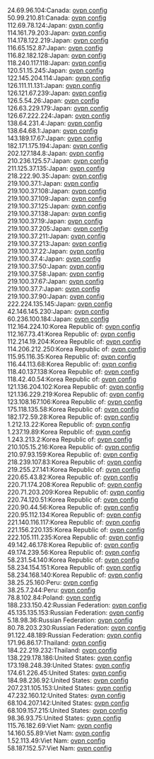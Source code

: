 24.69.96.104:Canada: [ovpn config](vpn/24_69_96_104.ovpn)  
50.99.210.81:Canada: [ovpn config](vpn/50_99_210_81.ovpn)  
112.69.78.124:Japan: [ovpn config](vpn/112_69_78_124.ovpn)  
114.161.79.203:Japan: [ovpn config](vpn/114_161_79_203.ovpn)  
114.178.122.219:Japan: [ovpn config](vpn/114_178_122_219.ovpn)  
116.65.152.87:Japan: [ovpn config](vpn/116_65_152_87.ovpn)  
116.82.182.128:Japan: [ovpn config](vpn/116_82_182_128.ovpn)  
118.240.117.118:Japan: [ovpn config](vpn/118_240_117_118.ovpn)  
120.51.15.245:Japan: [ovpn config](vpn/120_51_15_245.ovpn)  
122.145.204.114:Japan: [ovpn config](vpn/122_145_204_114.ovpn)  
126.111.11.131:Japan: [ovpn config](vpn/126_111_11_131.ovpn)  
126.121.67.239:Japan: [ovpn config](vpn/126_121_67_239.ovpn)  
126.5.54.26:Japan: [ovpn config](vpn/126_5_54_26.ovpn)  
126.63.229.179:Japan: [ovpn config](vpn/126_63_229_179.ovpn)  
126.67.222.224:Japan: [ovpn config](vpn/126_67_222_224.ovpn)  
138.64.231.4:Japan: [ovpn config](vpn/138_64_231_4.ovpn)  
138.64.68.1:Japan: [ovpn config](vpn/138_64_68_1.ovpn)  
143.189.17.67:Japan: [ovpn config](vpn/143_189_17_67.ovpn)  
182.171.175.194:Japan: [ovpn config](vpn/182_171_175_194.ovpn)  
202.127.184.8:Japan: [ovpn config](vpn/202_127_184_8.ovpn)  
210.236.125.57:Japan: [ovpn config](vpn/210_236_125_57.ovpn)  
211.125.37.135:Japan: [ovpn config](vpn/211_125_37_135.ovpn)  
218.222.90.35:Japan: [ovpn config](vpn/218_222_90_35.ovpn)  
219.100.37.1:Japan: [ovpn config](vpn/219_100_37_1.ovpn)  
219.100.37.108:Japan: [ovpn config](vpn/219_100_37_108.ovpn)  
219.100.37.109:Japan: [ovpn config](vpn/219_100_37_109.ovpn)  
219.100.37.125:Japan: [ovpn config](vpn/219_100_37_125.ovpn)  
219.100.37.138:Japan: [ovpn config](vpn/219_100_37_138.ovpn)  
219.100.37.19:Japan: [ovpn config](vpn/219_100_37_19.ovpn)  
219.100.37.205:Japan: [ovpn config](vpn/219_100_37_205.ovpn)  
219.100.37.211:Japan: [ovpn config](vpn/219_100_37_211.ovpn)  
219.100.37.213:Japan: [ovpn config](vpn/219_100_37_213.ovpn)  
219.100.37.22:Japan: [ovpn config](vpn/219_100_37_22.ovpn)  
219.100.37.4:Japan: [ovpn config](vpn/219_100_37_4.ovpn)  
219.100.37.50:Japan: [ovpn config](vpn/219_100_37_50.ovpn)  
219.100.37.58:Japan: [ovpn config](vpn/219_100_37_58.ovpn)  
219.100.37.67:Japan: [ovpn config](vpn/219_100_37_67.ovpn)  
219.100.37.7:Japan: [ovpn config](vpn/219_100_37_7.ovpn)  
219.100.37.90:Japan: [ovpn config](vpn/219_100_37_90.ovpn)  
222.224.135.145:Japan: [ovpn config](vpn/222_224_135_145.ovpn)  
42.146.145.230:Japan: [ovpn config](vpn/42_146_145_230.ovpn)  
60.236.100.184:Japan: [ovpn config](vpn/60_236_100_184.ovpn)  
112.164.224.10:Korea Republic of: [ovpn config](vpn/112_164_224_10.ovpn)  
112.167.73.41:Korea Republic of: [ovpn config](vpn/112_167_73_41.ovpn)  
112.214.19.204:Korea Republic of: [ovpn config](vpn/112_214_19_204.ovpn)  
114.206.212.250:Korea Republic of: [ovpn config](vpn/114_206_212_250.ovpn)  
115.95.116.35:Korea Republic of: [ovpn config](vpn/115_95_116_35.ovpn)  
116.44.113.68:Korea Republic of: [ovpn config](vpn/116_44_113_68.ovpn)  
118.40.137.138:Korea Republic of: [ovpn config](vpn/118_40_137_138.ovpn)  
118.42.40.54:Korea Republic of: [ovpn config](vpn/118_42_40_54.ovpn)  
121.136.204.102:Korea Republic of: [ovpn config](vpn/121_136_204_102.ovpn)  
121.136.229.219:Korea Republic of: [ovpn config](vpn/121_136_229_219.ovpn)  
123.108.167.106:Korea Republic of: [ovpn config](vpn/123_108_167_106.ovpn)  
175.118.135.58:Korea Republic of: [ovpn config](vpn/175_118_135_58.ovpn)  
182.172.59.28:Korea Republic of: [ovpn config](vpn/182_172_59_28.ovpn)  
1.212.13.22:Korea Republic of: [ovpn config](vpn/1_212_13_22.ovpn)  
1.237.19.89:Korea Republic of: [ovpn config](vpn/1_237_19_89.ovpn)  
1.243.213.2:Korea Republic of: [ovpn config](vpn/1_243_213_2.ovpn)  
210.105.15.216:Korea Republic of: [ovpn config](vpn/210_105_15_216.ovpn)  
210.97.93.159:Korea Republic of: [ovpn config](vpn/210_97_93_159.ovpn)  
218.239.107.83:Korea Republic of: [ovpn config](vpn/218_239_107_83.ovpn)  
219.255.27.141:Korea Republic of: [ovpn config](vpn/219_255_27_141.ovpn)  
220.65.43.82:Korea Republic of: [ovpn config](vpn/220_65_43_82.ovpn)  
220.71.174.208:Korea Republic of: [ovpn config](vpn/220_71_174_208.ovpn)  
220.71.203.209:Korea Republic of: [ovpn config](vpn/220_71_203_209.ovpn)  
220.74.120.51:Korea Republic of: [ovpn config](vpn/220_74_120_51.ovpn)  
220.90.44.56:Korea Republic of: [ovpn config](vpn/220_90_44_56.ovpn)  
220.95.112.134:Korea Republic of: [ovpn config](vpn/220_95_112_134.ovpn)  
221.140.116.117:Korea Republic of: [ovpn config](vpn/221_140_116_117.ovpn)  
221.156.220.135:Korea Republic of: [ovpn config](vpn/221_156_220_135.ovpn)  
222.105.111.235:Korea Republic of: [ovpn config](vpn/222_105_111_235.ovpn)  
49.142.46.178:Korea Republic of: [ovpn config](vpn/49_142_46_178.ovpn)  
49.174.239.56:Korea Republic of: [ovpn config](vpn/49_174_239_56.ovpn)  
58.231.54.140:Korea Republic of: [ovpn config](vpn/58_231_54_140.ovpn)  
58.234.154.151:Korea Republic of: [ovpn config](vpn/58_234_154_151.ovpn)  
58.234.168.140:Korea Republic of: [ovpn config](vpn/58_234_168_140.ovpn)  
38.25.25.160:Peru: [ovpn config](vpn/38_25_25_160.ovpn)  
38.25.7.244:Peru: [ovpn config](vpn/38_25_7_244.ovpn)  
78.8.102.84:Poland: [ovpn config](vpn/78_8_102_84.ovpn)  
188.233.150.42:Russian Federation: [ovpn config](vpn/188_233_150_42.ovpn)  
45.135.135.153:Russian Federation: [ovpn config](vpn/45_135_135_153.ovpn)  
5.18.98.36:Russian Federation: [ovpn config](vpn/5_18_98_36.ovpn)  
80.78.203.230:Russian Federation: [ovpn config](vpn/80_78_203_230.ovpn)  
91.122.48.189:Russian Federation: [ovpn config](vpn/91_122_48_189.ovpn)  
171.96.86.17:Thailand: [ovpn config](vpn/171_96_86_17.ovpn)  
184.22.219.232:Thailand: [ovpn config](vpn/184_22_219_232.ovpn)  
138.229.178.186:United States: [ovpn config](vpn/138_229_178_186.ovpn)  
173.198.248.39:United States: [ovpn config](vpn/173_198_248_39.ovpn)  
174.61.226.45:United States: [ovpn config](vpn/174_61_226_45.ovpn)  
184.98.236.92:United States: [ovpn config](vpn/184_98_236_92.ovpn)  
207.231.105.153:United States: [ovpn config](vpn/207_231_105_153.ovpn)  
47.232.160.12:United States: [ovpn config](vpn/47_232_160_12.ovpn)  
68.104.207.142:United States: [ovpn config](vpn/68_104_207_142.ovpn)  
68.109.157.215:United States: [ovpn config](vpn/68_109_157_215.ovpn)  
98.36.93.75:United States: [ovpn config](vpn/98_36_93_75.ovpn)  
115.76.182.69:Viet Nam: [ovpn config](vpn/115_76_182_69.ovpn)  
14.160.55.89:Viet Nam: [ovpn config](vpn/14_160_55_89.ovpn)  
1.52.113.49:Viet Nam: [ovpn config](vpn/1_52_113_49.ovpn)  
58.187.152.57:Viet Nam: [ovpn config](vpn/58_187_152_57.ovpn)  
